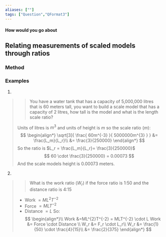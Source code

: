 ```yaml
---
aliases: [""]
tags: ["Question","QFormat3"]
---
```


#### How would you go about
## Relating measurements of scaled models through ratios
### Method


### Examples
1) 
>> You have a water tank that has a capacity of 5,000,000 litres that is 60 meters tall, you want to build a scale model that has a capacity of 2 litres, how tall is the model and what is the length scale ratio?
>
> Units of litres is $m^3$ and units of height is $m$ so the scale ratio ($m$):
> $$ \begin{align*}
 \sqrt[3]{ \frac{ 60m^{-3} }{ 5000000m^{3} } } &= \frac{L_m}{L_r}\\
&= \frac{3}{250000}
\end{align*} $$
> So the ratio is $L_r = \frac{L_m}{L_r}= \frac{3}{250000}$
> $$ 60 \cdot \frac{3}{250000} = 0.00073 $$
> And the scale models height is 0.00073 meters.

2) 
>>  What is the work ratio ($W_r$) if the force ratio is 1:50 and the distance ratio is 4:15
> - Work $= ML^{2}T^{-2}$
> - Force $= MLT^{-2}$
> - Distance $=L$
> So:
> $$ \begin{align*}\\
 Work &=ML^{2}T^{-2} = MLT^{-2} \cdot L
 Work &= Force \cdot Distance \\
 W_r &= F_r \cdot L_r\\
 W_r &= \frac{1}{50} \cdot \frac{4}{15}\\
&= \frac{2}{375}
\end{align*} $$